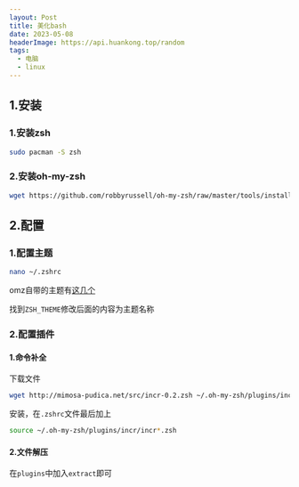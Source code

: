 ```yaml
---
layout: Post
title: 美化bash
date: 2023-05-08
headerImage: https://api.huankong.top/random
tags:
  - 电脑
  - linux
---
```


## 1.安装

### 1.安装zsh

~~~bash
sudo pacman -S zsh
~~~

### 2.安装oh-my-zsh

~~~bash
wget https://github.com/robbyrussell/oh-my-zsh/raw/master/tools/install.sh -O - | sh
~~~

## 2.配置

### 1.配置主题

~~~bash
nano ~/.zshrc
~~~

omz自带的主题有[这几个](https://github.com/ohmyzsh/ohmyzsh/wiki/themes)

找到`ZSH_THEME`修改后面的内容为主题名称

### 2.配置插件

#### 1.命令补全

下载文件

~~~bash
wget http://mimosa-pudica.net/src/incr-0.2.zsh ~/.oh-my-zsh/plugins/incr/incr-0.2.zsh
~~~

安装，在`.zshrc`文件最后加上

~~~bash
source ~/.oh-my-zsh/plugins/incr/incr*.zsh
~~~

#### 2.文件解压

在`plugins`中加入`extract`即可
